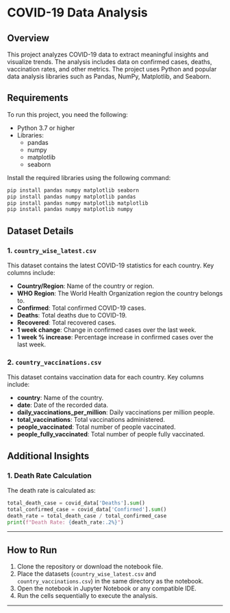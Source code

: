 
# COVID-19 Data Analysis

## Overview

This project analyzes COVID-19 data to extract meaningful insights and visualize trends. The analysis includes data on confirmed cases, deaths, vaccination rates, and other metrics. The project uses Python and popular data analysis libraries such as Pandas, NumPy, Matplotlib, and Seaborn.

## Requirements

To run this project, you need the following:

- Python 3.7 or higher
- Libraries:
  - pandas
  - numpy
  - matplotlib
  - seaborn

Install the required libraries using the following command:

```bash
pip install pandas numpy matplotlib seaborn
pip install pandas numpy matplotlib pandas
pip install pandas numpy matplotlib matplotlib
pip install pandas numpy matplotlib numpy
```
## Dataset Details

### 1. `country_wise_latest.csv`
This dataset contains the latest COVID-19 statistics for each country. Key columns include:
- **Country/Region**: Name of the country or region.
- **WHO Region**: The World Health Organization region the country belongs to.
- **Confirmed**: Total confirmed COVID-19 cases.
- **Deaths**: Total deaths due to COVID-19.
- **Recovered**: Total recovered cases.
- **1 week change**: Change in confirmed cases over the last week.
- **1 week % increase**: Percentage increase in confirmed cases over the last week.

### 2. `country_vaccinations.csv`
This dataset contains vaccination data for each country. Key columns include:
- **country**: Name of the country.
- **date**: Date of the recorded data.
- **daily_vaccinations_per_million**: Daily vaccinations per million people.
- **total_vaccinations**: Total vaccinations administered.
- **people_vaccinated**: Total number of people vaccinated.
- **people_fully_vaccinated**: Total number of people fully vaccinated.

## Additional Insights

### 1. Death Rate Calculation
The death rate is calculated as:
```python
total_death_case = covid_data['Deaths'].sum()
total_confirmed_case = covid_data['Confirmed'].sum()
death_rate = total_death_case / total_confirmed_case
print(f"Death Rate: {death_rate:.2%}")
```
---

## How to Run

1. Clone the repository or download the notebook file.
2. Place the datasets (`country_wise_latest.csv` and `country_vaccinations.csv`) in the same directory as the notebook.
3. Open the notebook in Jupyter Notebook or any compatible IDE.
4. Run the cells sequentially to execute the analysis.

---

